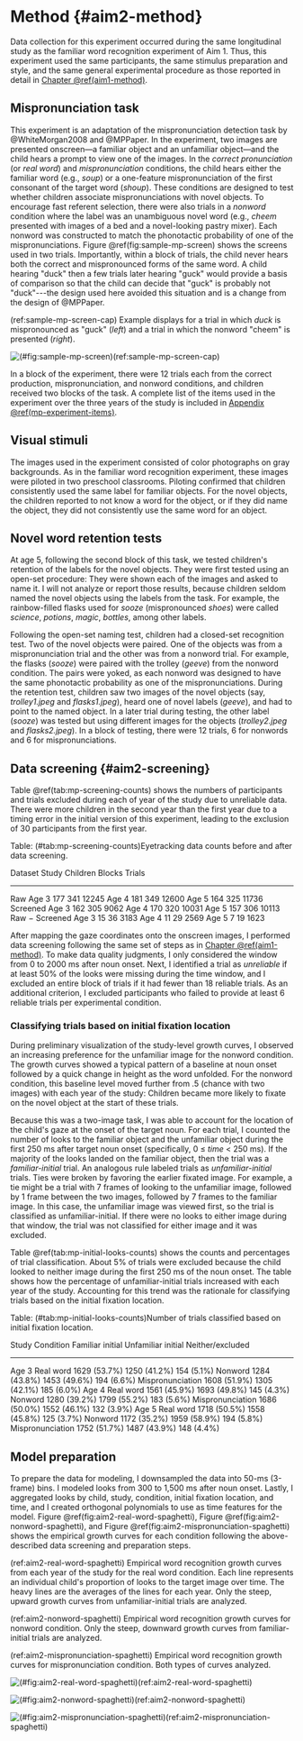 
Method {#aim2-method}
=======================================================================










Data collection for this experiment occurred during the same
longitudinal study as the familiar word recognition experiment of Aim 1.
Thus, this experiment used the same participants, the same stimulus
preparation and style, and the same general experimental procedure as
those reported in detail in [Chapter \@ref(aim1-method)](#aim1-method).


Mispronunciation task
------------------------------------------------------------------------

This experiment is an adaptation of the mispronunciation detection task
by @WhiteMorgan2008 and @MPPaper. In the experiment, two images are
presented onscreen—a familiar object and an unfamiliar object—and the
child hears a prompt to view one of the images. In the *correct
pronunciation* (or *real word*) and *mispronunciation* conditions, the
child hears either the familiar word (e.g., *soup*) or a one-feature
mispronunciation of the first consonant of the target word (*shoup*).
These conditions are designed to test whether children associate
mispronunciations with novel objects. To encourage fast referent selection,
there were also trials in a *nonword* condition where the label was an
unambiguous novel word (e.g., *cheem* presented with images of a bed and
a novel-looking pastry mixer). Each nonword was constructed to match the
phonotactic probability of one of the mispronunciations. 
Figure \@ref(fig:sample-mp-screen) shows the screens used in two trials.
Importantly, within a block of trials, the child never hears both the
correct and mispronounced forms of the same word. A child hearing "duck"
then a few trials later hearing "guck" would provide a basis of
comparison so that the child can decide that "guck" is probably not
"duck"---the design used here avoided this situation and is a change
from the design of @MPPaper.

(ref:sample-mp-screen-cap) Example displays for a trial in which *duck* is mispronounced as "guck" (*left*) and a trial in which the nonword "cheem" is presented (*right*).

![(\#fig:sample-mp-screen)(ref:sample-mp-screen-cap)](22-aim2-methods_files/figure-docx/sample-mp-screen-1.png)

<!-- (Maybe explain why the nonword condition give children the license to -->
<!-- interpret a mispronunciation as a nonword.) -->
<!-- So, children sometimes heard correct productions that can be mapped to familiar -->
<!-- objects and sometimes heard flagrant nonwords that could be quickly associated -->
<!-- to unfamiliar objects. Both of these behaviors are encouraged by the experiment. -->

In a block of the experiment, there were 12 trials each from the correct
production, mispronunciation, and nonword conditions, and children
received two blocks of the task. A complete list of the items used in
the experiment over the three years of the study is included in
[Appendix \@ref(mp-experiment-items)](#mp-experiment-items).


Visual stimuli
------------------------------------------------------------------------

The images used in the experiment consisted of color photographs on gray
backgrounds. As in the familiar word recognition experiment, these
images were piloted in two preschool classrooms. Piloting confirmed that
children consistently used the same label for familiar objects. For the
novel objects, the children reported to not know a word for the object,
or if they did name the object, they did not consistently use the same
word for an object.


Novel word retention tests
-----------------------------------------------------------------------

At age 5, following the second block of this task, we tested children's
retention of the labels for the novel objects. They were first tested using an
open-set procedure: They were shown each of the images and asked to name
it. I will not analyze or report those results, because children seldom named
the novel objects using the labels from the task. For example, the
rainbow-filled flasks used for *sooze* (mispronounced *shoes*) were called
*science*, *potions*, *magic*, *bottles*, among other labels.

Following the open-set naming test, children had a closed-set
recognition test. Two of the novel objects were paired. One of the
objects was from a mispronunciation trial and the other was from a
nonword trial. For example, the flasks (*sooze*) were paired with the
trolley (*geeve*) from the nonword condition. The pairs were yoked, as
each nonword was designed to have the same phonotactic probability as
one of the mispronunciations. During the retention test, children saw
two images of the novel objects (say, *trolley1.jpeg* and
*flasks1.jpeg*), heard one of novel labels (*geeve*), and had to point
to the named object. In a later trial during testing, the other label
(*sooze*) was tested but using different images for the objects
(*trolley2.jpeg* and *flasks2.jpeg*). In a block of testing, there
were 12 trials, 6 for nonwords and 6 for mispronunciations.


Data screening {#aim2-screening}
------------------------------------------------------------------------







Table \@ref(tab:mp-screening-counts) shows the numbers of participants
and trials excluded during each of year of the study due to unreliable
data. There were more children in the second year than the first year
due to a timing error in the initial version of this experiment, leading
to the exclusion of 30 participants from the
first year.


Table: (\#tab:mp-screening-counts)Eyetracking data counts before and after data screening.

Dataset                Study    Children   Blocks   Trials
---------------------  ------  ---------  -------  -------
Raw                    Age 3         177      341    12245
                       Age 4         181      349    12600
                       Age 5         164      325    11736
Screened               Age 3         162      305     9062
                       Age 4         170      320    10031
                       Age 5         157      306    10113
Raw &minus; Screened   Age 3          15       36     3183
                       Age 4          11       29     2569
                       Age 5           7       19     1623

After mapping the gaze coordinates onto the onscreen images, I performed
data screening following the same set of steps as in
[Chapter \@ref(aim1-method)](#aim1-method). To make data quality
judgments, I only considered the window from
0 to 2000 ms after
noun onset. Next, I identified a trial as *unreliable* if at least
50% of the looks were missing during the
time window, and I excluded an entire block of trials if it had fewer
than 18 reliable trials. As an additional
criterion, I excluded participants who failed to provide at least
6 reliable trials per experimental
condition.




### Classifying trials based on initial fixation location

During preliminary visualization of the study-level growth curves, I
observed an increasing preference for the unfamiliar image for the
nonword condition. The growth curves showed a typical pattern of a
baseline at noun onset followed by a quick change in height as the word
unfolded. For the nonword condition, this baseline level moved further
from .5 (chance with two images) with each year of the study: Children
became more likely to fixate on the novel object at the start of these
trials. 

Because this was a two-image task, I was able to account for the
location of the child's gaze at the onset of the target noun. For each
trial, I counted the number of looks to the familiar object and the
unfamiliar object during the first 250 ms after target noun onset
(specifically, 0 ≤ *time* \< 250 ms). If the majority of the looks
landed on the familiar object, then the trial was a *familiar-initial*
trial. An analogous rule labeled trials as *unfamiliar-initial* trials.
Ties were broken by favoring the earlier fixated image. For example, a
tie might be a trial with 7 frames of looking to the unfamiliar image,
followed by 1 frame between the two images, followed by 7 frames to the
familiar image. In this case, the unfamiliar image was viewed first, so
the trial is classified as unfamiliar-initial. If there were no looks to
either image during that window, the trial was not classified for either
image and it was excluded.

Table \@ref(tab:mp-initial-looks-counts) shows the counts and percentages of 
trial classification. About 5% of trials were
excluded because the child looked to neither image during the
first 250 ms of the noun onset. The table shows how the percentage
of unfamiliar-initial trials increased with each year of the study.
Accounting for this trend was the rationale for classifying trials based
on the initial fixation location. 


Table: (\#tab:mp-initial-looks-counts)Number of trials classified based on initial fixation location.

Study   Condition           Familiar initial   Unfamiliar initial   Neither/excluded
------  -----------------  -----------------  -------------------  -----------------
Age 3   Real word               1629 (53.7%)         1250 (41.2%)         154 (5.1%)
        Nonword                 1284 (43.8%)         1453 (49.6%)         194 (6.6%)
        Mispronunciation        1608 (51.9%)         1305 (42.1%)         185 (6.0%)
Age 4   Real word               1561 (45.9%)         1693 (49.8%)         145 (4.3%)
        Nonword                 1280 (39.2%)         1799 (55.2%)         183 (5.6%)
        Mispronunciation        1686 (50.0%)         1552 (46.1%)         132 (3.9%)
Age 5   Real word               1718 (50.5%)         1558 (45.8%)         125 (3.7%)
        Nonword                 1172 (35.2%)         1959 (58.9%)         194 (5.8%)
        Mispronunciation        1752 (51.7%)         1487 (43.9%)         148 (4.4%)











## Model preparation

To prepare the data for modeling, I downsampled the data into
50-ms (3-frame) bins. I
modeled looks from 300 to 1,500 ms after noun onset. Lastly, I
aggregated looks by child, study, condition, initial fixation location,
and time, and I created orthogonal polynomials to use as time features
for the model. Figure \@ref(fig:aim2-real-word-spaghetti),
Figure \@ref(fig:aim2-nonword-spaghetti), and
Figure \@ref(fig:aim2-mispronunciation-spaghetti) shows the empirical
growth curves for each condition following the above-described data
screening and preparation steps.








(ref:aim2-real-word-spaghetti) Empirical word recognition growth curves from each year of the study for the real word condition. Each line represents an individual child's proportion of looks to the target image over time. The heavy lines are the averages of the lines for each year. Only the steep, upward growth curves from unfamiliar-initial trials are analyzed.

(ref:aim2-nonword-spaghetti) Empirical word recognition growth curves for nonword condition. Only the steep, downward growth curves from familiar-initial trials are analyzed.

(ref:aim2-mispronunciation-spaghetti) Empirical word recognition growth curves for mispronunciation condition. Both types of curves analyzed.






![(\#fig:aim2-real-word-spaghetti)(ref:aim2-real-word-spaghetti)](22-aim2-methods_files/figure-docx/aim2-real-word-spaghetti-1.png)

![(\#fig:aim2-nonword-spaghetti)(ref:aim2-nonword-spaghetti)](22-aim2-methods_files/figure-docx/aim2-nonword-spaghetti-1.png)

![(\#fig:aim2-mispronunciation-spaghetti)(ref:aim2-mispronunciation-spaghetti)](22-aim2-methods_files/figure-docx/aim2-mispronunciation-spaghetti-1.png)

